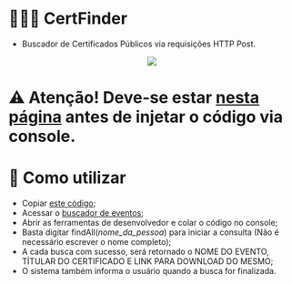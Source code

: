 # 🔎👩‍🎓 CertFinder
- Buscador de Certificados Públicos via requisições HTTP Post.
<p align="center">
  <img src="\example.png">
</p>

# ⚠️ Atenção! Deve-se estar [nesta página](https://certificados.iffarroupilha.edu.br/certificados/listaPublica) antes de injetar o código via console.

# 🤔 Como utilizar
- Copiar [este código](https://raw.githubusercontent.com/TheoSchramm/IFFAR/main/Certifinder/main.js);
- Acessar o [buscador de eventos](https://certificados.iffarroupilha.edu.br/certificados/listaPublica);
- Abrir as ferramentas de desenvolvedor e colar o código no console;
- Basta digitar findAll(*nome_da_pessoa*) para iniciar a consulta (Não é necessário escrever o nome completo);
- A cada busca com sucesso, será retornado o NOME DO EVENTO, TÍTULAR DO CERTIFICADO E LINK PARA DOWNLOAD DO MESMO;
- O sistema também informa o usuário quando a busca for finalizada.

